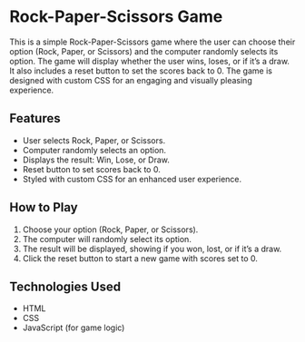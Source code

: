 # Rock-Paper-Scissors Game

This is a simple Rock-Paper-Scissors game where the user can choose their option (Rock, Paper, or Scissors) and the computer randomly selects its option. The game will display whether the user wins, loses, or if it’s a draw. It also includes a reset button to set the scores back to 0. The game is designed with custom CSS for an engaging and visually pleasing experience.

## Features
- User selects Rock, Paper, or Scissors.
- Computer randomly selects an option.
- Displays the result: Win, Lose, or Draw.
- Reset button to set scores back to 0.
- Styled with custom CSS for an enhanced user experience.

## How to Play
1. Choose your option (Rock, Paper, or Scissors).
2. The computer will randomly select its option.
3. The result will be displayed, showing if you won, lost, or if it’s a draw.
4. Click the reset button to start a new game with scores set to 0.

## Technologies Used
- HTML
- CSS
- JavaScript (for game logic)
